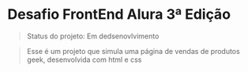 # Desafio FrontEnd Alura 3ª Edição

> Status do projeto: Em dedsenovlvimento

> Esse é um projeto que simula uma página de vendas de produtos geek, desenvolvida com html e css
